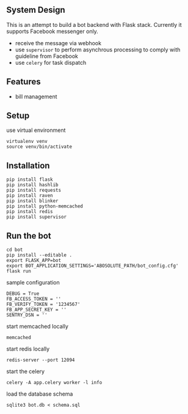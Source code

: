 ## System Design

This is an attempt to build a bot backend with Flask stack. Currently it supports Facebook messenger only.

- receive the message via webhook
- use `supervisor` to perform asynchrous processing to comply with guideline from Facebook
- use `celery` for task dispatch

## Features
- bill management

## Setup

use virtual environment

```
virtualenv venv
source venv/bin/activate
```

## Installation
```
pip install flask
pip install hashlib
pip install requests
pip install raven
pip install blinker
pip install python-memcached
pip install redis
pip install supervisor
```

## Run the bot
```
cd bot
pip install --editable .
export FLASK_APP=bot
export BOT_APPLICATION_SETTINGS='ABOSOLUTE_PATH/bot_config.cfg'
flask run
```

sample configuration
```
DEBUG = True
FB_ACCESS_TOKEN = '' 
FB_VERIFY_TOKEN = '1234567'
FB_APP_SECRET_KEY = ''
SENTRY_DSN = ''
```

start memcached locally
```
memcached
```

start redis locally
```
redis-server --port 12094
```

start the celery
```
celery -A app.celery worker -l info
```

load the database schema
```
sqlite3 bot.db < schema.sql
```




